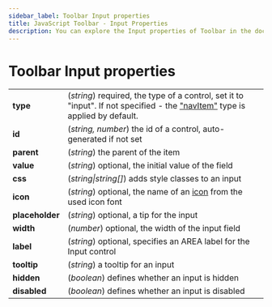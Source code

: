```yaml
---
sidebar_label: Toolbar Input properties
title: JavaScript Toolbar - Input Properties 
description: You can explore the Input properties of Toolbar in the documentation of the DHTMLX JavaScript UI library. Browse developer guides and API reference, try out code examples and live demos, and download a free 30-day evaluation version of DHTMLX Suite 7.
---
```


# Toolbar Input properties

<table>
	<tbody>
        <tr>
			<td><b>type</b></td>
			<td>(<i>string</i>) required, the type of a control, set it to "input". If not specified - the <a href="../../navitem">"navItem"</a> type is applied by default.</td>
		</tr>
		<tr>
			<td><b>id</b></td>
			<td>(<i>string, number</i>) the id of a control, auto-generated if not set</td>
		</tr>
        <tr>
			<td><b>parent</b></td>
			<td>(<i>string</i>) the parent of the item</td>
		</tr>
        <tr>
			<td><b>value</b></td>
			<td>(<i>string</i>) optional, the initial value of the field</td>
		</tr>
        <tr>
			<td><b>css</b></td>
			<td>(<i>string|string[]</i>) adds style classes to an input </td>
		</tr>
		<tr>
			<td><b>icon</b></td>
			<td>(<i>string</i>) optional, the name of an <a href="../../customization">icon</a> from the used icon font</td>
		</tr>
		<tr>
			<td><b>placeholder</b></td>
			<td>(<i>string</i>) optional, a tip for the input</td>
		</tr>
		<tr>
			<td><b>width</b></td>
			<td>(<i>number</i>) optional, the width of the input field</td>
		</tr>
		<tr>
			<td><b>label</b></td>
			<td>(<i>string</i>) optional, specifies an AREA label for the Input control</td>
		</tr>
		<tr>
			<td><b>tooltip</b></td>
			<td>(<i>string</i>) a tooltip for an input</td>
		</tr>
        <tr>
			<td><b>hidden</b></td>
			<td>(<i>boolean</i>) defines whether an input is hidden</td>
		</tr>
		<tr>
			<td><b>disabled</b></td>
			<td>(<i>boolean</i>) defines whether an input is disabled</td>
		</tr>
    </tbody>
</table>
